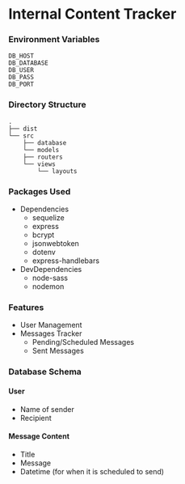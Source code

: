 # Internal Content Tracker

### Environment Variables

```
DB_HOST
DB_DATABASE
DB_USER
DB_PASS
DB_PORT
```

### Directory Structure

```
.
├── dist
└── src
    ├── database
    └── models
    ├── routers
    └── views
        └── layouts
```

### Packages Used
- Dependencies
  - sequelize
  - express
  - bcrypt
  - jsonwebtoken
  - dotenv
  - express-handlebars
- DevDependencies
  - node-sass
  - nodemon


### Features
- User Management
- Messages Tracker 
  - Pending/Scheduled Messages
  - Sent Messages

### Database Schema

#### User 
- Name of sender
- Recipient

#### Message Content
- Title
- Message
- Datetime (for when it is scheduled to send)
